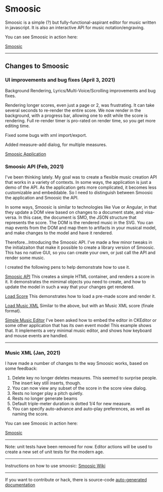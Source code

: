 # Smoosic

Smoosic is a simple (?) but fully-functional-aspirant editor for music written in javascript.  It is also an interactive API for music notation/engraving.

You can see Smoosic in action here:

[Smoosic](https://aarondavidnewman.github.io/Smoosic/release/html/smoosic.html)

---

## Changes to Smoosic

### UI improvements and bug fixes (April 3, 2021)  

Background Rendering, Lyrics/Multi-Voice/Scrolling improvements and bug fixes.

Rendering longer scores, even just a page or 2, was frustrating.  It can take several seconds to re-render the entire score.  We now render in the background, with a progress bar, allowing one to edit while the score is rendering.  Full re-render timer is pro-rated on render time, so you get more editing time.

Fixed some bugs with xml import/export.

Added measure-add dialog, for multiple measures.

[Smoosic Application](https://aarondavidnewman.github.io/Smoosic/release/html/smoosic.html)

### Smoosic API (Feb, 2021)

I've been thinking lately.  My goal was to create a flexible music creation API that works in a variety of contexts.  In some ways, the application is just a demo of the API.  As the application gets more complicated, it becomes less customizable and embeddable.  So I need to distinguish between Smoosic the application and Smoosic the API.  

In some ways, Smoosic is similar to technologies like Vue or Angular, in that they update a DOM view based on changes to a document state, and visa-versa.  In this case, the document is SMO, the JSON structure that represents the score.  The DOM is the rendered music in the SVG.  You can map events from the DOM and map them to artifacts in your musical model, and make changes to the model and have it rendered.

Therefore...Introducing the Smoosic API.  I've made a few minor tweaks in the initialzaiton that make it possible to create a library version of Smoosic.  This has no native GUI, so you can create your own, or just call the API and render some music.  

I created the following pens to help demonstrate how to use it.

[Smoosic API](https://codepen.io/aarondavidnewman/pen/gOLgNEv)  This creates a simple HTML container, and renders a score in it.  It demonstrates the mimimal objects you need to create, and how to update the model in such a way that your changes get rendered.

[Load Score](https://codepen.io/aarondavidnewman/pen/XWNpLGJ)  This demonstrates how to load a pre-made score and render it.

[Load Music XML](https://codepen.io/aarondavidnewman/pen/LYbxKqb) Similar to the above, but with an Music XML score (finale format).

[Simple Music Editor](https://codepen.io/aarondavidnewman/pen/WNoRqgg)  I've been asked how to embed the editor in CKEditor or some other application that has its own event model  This example shows that.  It implements a very minimal music editor, and shows how keyboard and mouse events are handled.

---

### Music XML (Jan, 2021)

I have made a number of changes to the way Smoosic works, based on some feedback:
1. Delete key no longer deletes measures.  This seemed to surprise people.  The insert key still inserts, though.
2. You can now view any subset of the score in the score view dialog.
3. Rests no longer play a pitch quietly.
4. Rests no longer generate beams
5. Default triple-meter duration is dotted 1/4 for new measure.
6. You can specify auto-advance and auto-play preferences, as well as naming the score.

You can see Smoosic in action here:

[Smoosic](https://aarondavidnewman.github.io/Smoosic/release/html/smoosic.html)

---
Note: unit tests have been removed for now.  Editor actions will be used to create a new set of
unit tests for the modern age.

---

Instructions on how to use smoosic:
[Smoosic Wiki](https://github.com/AaronDavidNewman/Smoosic/wiki)

---
If you want to contribute or hack, there is source-code [auto-generated documentation](https://github.com/AaronDavidNewman/Smoosic/wiki/Source-Documentation)
